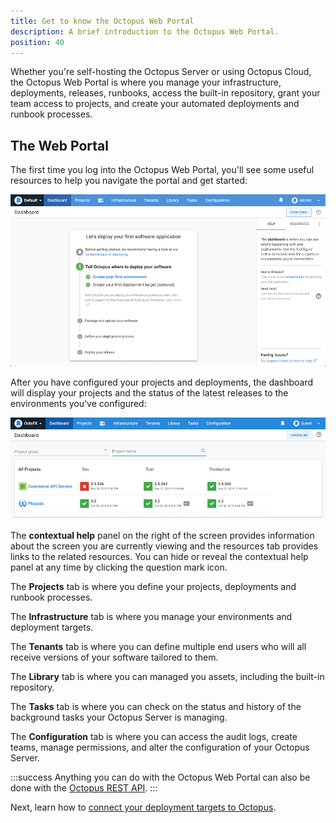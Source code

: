 ```yaml
---
title: Get to know the Octopus Web Portal
description: A brief introduction to the Octopus Web Portal.
position: 40
---
```


Whether you're self-hosting the Octopus Server or using Octopus Cloud, the Octopus Web Portal is where you manage your infrastructure, deployments, releases, runbooks, access the built-in repository, grant your team access to projects, and create your automated deployments and runbook processes.

## The Web Portal 

The first time you log into the Octopus Web Portal, you'll see some useful resources to help you navigate the portal and get started:

![The Octopus Web Portal on first log in](images/first-log-in.png "width=500")

After you have configured your projects and deployments, the dashboard will display your projects and the status of the latest releases to the environments you've configured:

![Dashboard with projects](images/dashboard.png "width=500")

The **contextual help** panel on the right of the screen provides information about the screen you are currently viewing and the resources tab provides links to the related resources. You can hide or reveal the contextual help panel at any time by clicking the question mark icon.

The **Projects** tab is where you define your projects, deployments and runbook processes.

The **Infrastructure** tab is where you manage your environments and deployment targets.

The **Tenants** tab is where you can define multiple end users who will all receive versions of your software tailored to them.

The **Library** tab is where you can managed you assets, including the built-in repository.

The **Tasks** tab is where you can check on the status and history of the background tasks your Octopus Server is managing.

The **Configuration** tab is where you can access the audit logs, create teams, manage permissions, and alter the configuration of your Octopus Server.

:::success
Anything you can do with the Octopus Web Portal can also be done with the [Octopus REST API](/docs/octopus-rest-api/index.md).
:::

Next, learn how to [connect your deployment targets to Octopus](/docs/getting-started/connect-your-deployment-targets-to-octopus.md).
